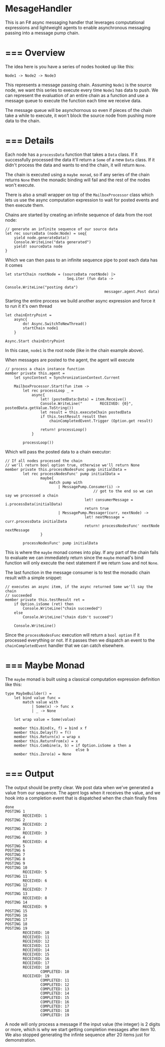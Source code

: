 MesageHandler
=============

This is an F# async messaging handler that leverages computational expressions and lightweight agents to enable asynchronous messaging passing into a message pump chain.


===
Overview
===

The idea here is you have a series of nodes hooked up like this:

```
Node1 -> Node2 -> Node3
```
   
This represents a message passing chain.  Assuming `Node1` is the source node, we want this series to execute every time `Node1` has data to push.  We can represent the evaluation of an entire chain as a function and use a message queue to execute the function each time we receive data. 

The message queue will be asynchornous so even if pieces of the chain take a while to execute, it won't block the 
source node from pushing more data to the chain.

===
Details
===

Each node has a `processData` function that takes a `Data` class. If it successfully processed the data it'll return a `Some` of a new `Data` class. If it didn't process the data and wants to end the chain, it will return `None`.  

The chain is executed using a `maybe monad`, so if any series of the chain returns `None` then the monadic binding will fail and the rest of the nodes won't execute.  

There is also a small wrapper on top of the `MailboxProcessor` class which lets us use the async computation expression to wait for posted events and then execute them.

Chains are started by creating an infinite sequence of data from the root node:

```
// generate an infinite sequence of our source data    
let rec sourceData (node:Node) = seq{
    yield node.generateData()
    Console.WriteLine("data generated")
    yield! sourceData node
} 
```

Which we can then pass to an infinite sequence pipe to post each data has it comes

```
let startChain rootNode = (sourceData rootNode) |> 
                            Seq.iter (fun data ->
                                             Console.WriteLine("posting data")
                                             messager.agent.Post data)
```

Starting the entire process we build another async expression and force it to run it it's own thread 

```
let chainEntryPoint = 
    async{
        do! Async.SwitchToNewThread()
        startChain node1
    }

Async.Start chainEntryPoint
```

In this case, `node1` is the root node (like in the chain example above).

When messages are posted to the agent, the agent will execute 

```
// process a chain instance function
member private this.agent = 
    let syncContext = SynchronizationContext.Current

    MailboxProcessor.Start(fun item -> 
        let rec processLoop _ = 
            async{
                let! (postedData:Data) = item.Receive()
                Console.WriteLine("        RECEIVED: {0}", postedData.getValue.ToString())
                let result = this.executeChain postedData
                if this.testResult result then
                    chainCompletedEvent.Trigger (Option.get result)
                        
                return! processLoop()
            }
                                
        processLoop())
```

Which will pass the posted data to a chain executor:

```
// If all nodes processed the chain
// we'll return bool option true, otherwise we'll return None
member private this.processNodesFunc pump initialData =   
        let rec processNodesFunc' pump initialData = 
                maybe{
                    match pump with 
                        | MessagePump.Consumer(i) -> 
                                        // got to the end so we can say we processed a chain
                                    let! consumerMessage = i.processData(initialData)
                                    return true
                        | MessagePump.Messager(curr, nextNode) -> 
                                    let! nextMessage = curr.processData initialData
                                    return! processNodesFunc' nextNode nextMessage
                }    
                                     
        processNodesFunc' pump initialData
```

This is where the `maybe` monad comes into play.  If any part of the chain fails to evaluate we can immediately return since the `maybe` monad's bind function will only execute the next statement if we return `Some` and not `None`.

The last function in the message consumer is to test the monadic chain result with a simple snippet:

```
// executes an async item, if the async returned Some we'll say the chain 
// succeeded
member private this.testResult ret = 
    if Option.isSome (ret) then 
        Console.WriteLine("chain succeeded")
    else
        Console.WriteLine("chain didn't succeed")

    Console.WriteLine()
```

Since the `processNodesFunc` execution will return a `bool option` if it processed everything or not. If it passes then we dispatch an event to the `chainCompletedEvent` handler that we can catch elsewhere.

===
Maybe Monad
===
                                                         
The `maybe` monad is built using a classical computation expression definition like this:

```
type MaybeBuilder() =
    let bind value func =
        match value with
            | Some(x) -> func x
            | _ -> None

    let wrap value = Some(value)

    member this.Bind(x, f) = bind x f
    member this.Delay(f) = f()
    member this.Return(x) = wrap x
    member this.ReturnFrom(x) = x
    member this.Combine(a, b) = if Option.isSome a then a
                                else b 
    member this.Zero(a) = None
```
    
===
Output
===

The output should be pretty clear. We post data when we've generated a value from our sequence. The agent logs when it receives the value, and we hook into a completion event that is dispatched when the chain finally fires

```
done
POSTING 1
        RECEIVED: 1
POSTING 2
        RECEIVED: 2
POSTING 3
        RECEIVED: 3
POSTING 4
        RECEIVED: 4
POSTING 5
POSTING 6
POSTING 7
POSTING 8
POSTING 9
POSTING 10
        RECEIVED: 5
POSTING 11
        RECEIVED: 6
POSTING 12
        RECEIVED: 7
POSTING 13
        RECEIVED: 8
POSTING 14
        RECEIVED: 9
POSTING 15
POSTING 16
POSTING 17
POSTING 18
POSTING 19
        RECEIVED: 10
        RECEIVED: 11
        RECEIVED: 12
        RECEIVED: 13
        RECEIVED: 14
        RECEIVED: 15
        RECEIVED: 16
        RECEIVED: 17
        RECEIVED: 18
                COMPLETED: 10
        RECEIVED: 19
                COMPLETED: 11
                COMPLETED: 12
                COMPLETED: 13
                COMPLETED: 14
                COMPLETED: 15
                COMPLETED: 16
                COMPLETED: 17
                COMPLETED: 18
                COMPLETED: 19
```

A node will only process a message if the input value (the integer) is 2 digits or more, which is why we start getting completion messages after item 10. We also stopped generating the infinte sequence after 20 items just for demonstration.